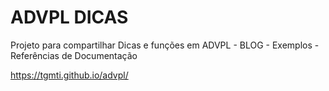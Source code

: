 
# ADVPL DICAS

Projeto para compartilhar Dicas e funções em ADVPL - BLOG - Exemplos - Referências de Documentação

<https://tgmti.github.io/advpl/>


